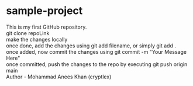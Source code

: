 # sample-project
This is my first GitHub repository.
<br>
git clone repoLink
<br>
make the changes locally
<br>
once done, add the changes using git add filename, or simply git add .
<br>
once added, now commit the changes using git commit -m "Your Message Here"
<br>
once committed, push the changes to the repo by executing git push origin main
<br>
Author - Mohammad Anees Khan (cryptlex)